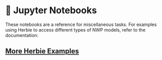# 📝 Jupyter Notebooks

These notebooks are a reference for miscellaneous tasks. For examples using Herbie to access different types of NWP models, refer to the documentation:

## [More Herbie Examples](https://blaylockbk.github.io/Herbie/_build/html/user_guide/notebooks/index.html)
